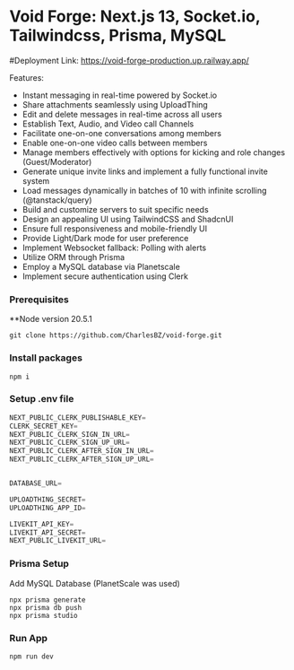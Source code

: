 # Void Forge: Next.js 13, Socket.io, Tailwindcss, Prisma, MySQL 

#Deployment Link: https://void-forge-production.up.railway.app/

Features:

- Instant messaging in real-time powered by Socket.io
- Share attachments seamlessly using UploadThing
- Edit and delete messages in real-time across all users
- Establish Text, Audio, and Video call Channels
- Facilitate one-on-one conversations among members
- Enable one-on-one video calls between members
- Manage members effectively with options for kicking and role changes (Guest/Moderator)
- Generate unique invite links and implement a fully functional invite system
- Load messages dynamically in batches of 10 with infinite scrolling (@tanstack/query)
- Build and customize servers to suit specific needs
- Design an appealing UI using TailwindCSS and ShadcnUI
- Ensure full responsiveness and mobile-friendly UI
- Provide Light/Dark mode for user preference
- Implement Websocket fallback: Polling with alerts
- Utilize ORM through Prisma
- Employ a MySQL database via Planetscale
- Implement secure authentication using Clerk

### Prerequisites

**Node version 20.5.1

```shell
git clone https://github.com/CharlesBZ/void-forge.git
```

### Install packages

```shell
npm i
```

### Setup .env file


```js
NEXT_PUBLIC_CLERK_PUBLISHABLE_KEY=
CLERK_SECRET_KEY=
NEXT_PUBLIC_CLERK_SIGN_IN_URL=
NEXT_PUBLIC_CLERK_SIGN_UP_URL=
NEXT_PUBLIC_CLERK_AFTER_SIGN_IN_URL=
NEXT_PUBLIC_CLERK_AFTER_SIGN_UP_URL=


DATABASE_URL=

UPLOADTHING_SECRET=
UPLOADTHING_APP_ID=

LIVEKIT_API_KEY=
LIVEKIT_API_SECRET=
NEXT_PUBLIC_LIVEKIT_URL=
```

### Prisma Setup

Add MySQL Database (PlanetScale was used)

```shell
npx prisma generate
npx prisma db push
npx prisma studio

```

### Run App

```shell
npm run dev
```
